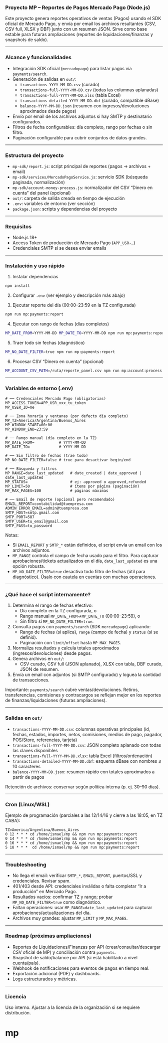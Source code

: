 ### Proyecto MP – Reportes de Pagos Mercado Pago (Node.js)

Este proyecto genera reportes operativos de ventas (Pagos) usando el SDK oficial de Mercado Pago, y envía por email los archivos resultantes (CSV, CSV full, XLSX y DBF) junto con un resumen JSON. Sirve como base estable para futuras ampliaciones (reportes de liquidaciones/finanzas y snapshots de saldo).

---

### Alcance y funcionalidades

- Integración SDK oficial (`mercadopago`) para listar pagos vía `payments/search`.
- Generación de salidas en `out/`:
  - `transactions-YYYY-MM-DD.csv` (curado)
  - `transactions-full-YYYY-MM-DD.csv` (todas las columnas aplanadas)
  - `transactions-full-YYYY-MM-DD.xlsx` (tabla Excel)
  - `transactions-detailed-YYYY-MM-DD.dbf` (curado, compatible dBase)
  - `balance-YYYY-MM-DD.json` (resumen con ingresos/devoluciones aproximados desde pagos)
- Envío por email de los archivos adjuntos si hay SMTP y destinatario configurados.
- Filtros de fecha configurables: día completo, rango por fechas o sin filtro.
- Paginación configurable para cubrir conjuntos de datos grandes.

---

### Estructura del proyecto

- `mp-sdk/report.js`: script principal de reportes (pagos → archivos + email)
- `mp-sdk/services/MercadoPagoService.js`: servicio SDK (búsqueda paginada, normalización)
- `mp-sdk/account-money-process.js`: normalizador del CSV “Dinero en cuenta” del panel (opcional)
- `out/`: carpeta de salida creada en tiempo de ejecución
- `.env`: variables de entorno (ver sección)
- `package.json`: scripts y dependencias del proyecto

---

### Requisitos

- Node.js 18+
- Access Token de producción de Mercado Pago (`APP_USR-…`)
- Credenciales SMTP si se desea enviar emails

---

### Instalación y uso rápido

1) Instalar dependencias
```bash
npm install
```

2) Configurar `.env` (ver ejemplo y descripción más abajo)

3) Ejecutar reporte del día (00:00–23:59 en la TZ configurada)
```bash
npm run mp:payments:report
```

4) Ejecutar con rango de fechas (días completos)
```bash
MP_DATE_FROM=YYYY-MM-DD MP_DATE_TO=YYYY-MM-DD npm run mp:payments:report
```

5) Traer todo sin fechas (diagnóstico)
```bash
MP_NO_DATE_FILTER=true npm run mp:payments:report
```

6) Procesar CSV “Dinero en cuenta” (opcional)
```bash
MP_ACCOUNT_CSV_PATH=/ruta/reporte_panel.csv npm run mp:account:process
```

---

### Variables de entorno (.env)

```env
# ── Credenciales Mercado Pago (obligatorias)
MP_ACCESS_TOKEN=APP_USR_xxx_tu_token
MP_USER_ID=me

# ── Zona horaria y ventanas (por defecto día completo)
MP_TZ=America/Argentina/Buenos_Aires
MP_WINDOW_START=00:00
MP_WINDOW_END=23:59

# ── Rango manual (día completo en la TZ)
MP_DATE_FROM=           # YYYY-MM-DD
MP_DATE_TO=             # YYYY-MM-DD

# ── Sin filtro de fechas (trae todo)
MP_NO_DATE_FILTER=false # true para desactivar begin/end

# ── Búsqueda y filtros
MP_RANGE=date_last_updated   # date_created | date_approved | date_last_updated
MP_STATUS=                   # ej: approved o approved,refunded
MP_LIMIT=50                  # ítems por página (paginación)
MP_MAX_PAGES=100             # páginas máximas

# ── Email de reporte (opcional pero recomendado)
EMAIL_REPORT=contabilidad@tuempresa.com
ADMIN_ERROR_EMAIL=admin@tuempresa.com
SMTP_HOST=smtp.gmail.com
SMTP_PORT=587
SMTP_USER=tu_email@gmail.com
SMTP_PASS=tu_password
```

Notas:
- Si `EMAIL_REPORT` y `SMTP_*` están definidos, el script envía un email con los archivos adjuntos.
- `MP_RANGE` controla el campo de fecha usado para el filtro. Para capturar aprobaciones/tickets actualizados en el día, `date_last_updated` es una opción robusta.
- `MP_NO_DATE_FILTER=true` desactiva todo filtro de fechas (útil para diagnóstico). Úsalo con cautela en cuentas con muchas operaciones.

---

### ¿Qué hace el script internamente?

1) Determina el rango de fechas efectivo:
   - Día completo en la TZ configurada, o
   - Rango manual `MP_DATE_FROM`→`MP_DATE_TO` (00:00–23:59), o
   - Sin filtro si `MP_NO_DATE_FILTER=true`.
2) Consulta pagos con `payments/search` (SDK `mercadopago`) aplicando:
   - Rango de fechas (si aplica), `range` (campo de fecha) y `status` (si se definió).
   - Paginación con `limit`/`offset` hasta `MP_MAX_PAGES`.
3) Normaliza resultados y calcula totales aproximados (ingresos/devoluciones) desde pagos.
4) Genera archivos en `out/`:
   - CSV curado, CSV full (JSON aplanado), XLSX con tabla, DBF curado, JSON de resumen.
5) Envía un email con adjuntos (si SMTP configurado) y loguea la cantidad de transacciones.

Importante: `payments/search` cubre ventas/devoluciones. Retiros, transferencias, comisiones y contracargos se reflejan mejor en los reportes de finanzas/liquidaciones (futuras ampliaciones).

---

### Salidas en `out/`

- `transactions-YYYY-MM-DD.csv`: columnas operativas principales (id, fechas, estados, importes, netos, comisiones, medios de pago, pagador, POS/Store, referencias, tarjeta)
- `transactions-full-YYYY-MM-DD.csv`: JSON completo aplanado con todas las claves disponibles
- `transactions-full-YYYY-MM-DD.xlsx`: tabla Excel (filtros/ordenación)
- `transactions-detailed-YYYY-MM-DD.dbf`: esquema dBase con nombres ≤ 10 caracteres
- `balance-YYYY-MM-DD.json`: resumen rápido con totales aproximados a partir de pagos

Retención de archivos: conservar según política interna (p. ej. 30–90 días).

---

### Cron (Linux/WSL)

Ejemplo de programación (parciales a las 12/14/16 y cierre a las 18:05, en TZ CABA):
```cron
TZ=America/Argentina/Buenos_Aires
0 12 * * * cd /home/ismael/mp && npm run mp:payments:report
0 14 * * * cd /home/ismael/mp && npm run mp:payments:report
0 16 * * * cd /home/ismael/mp && npm run mp:payments:report
5 18 * * *  cd /home/ismael/mp && npm run mp:payments:report
```

---

### Troubleshooting

- No llega el email: verificar `SMTP_*`, `EMAIL_REPORT`, puertos/SSL y credenciales. Revisar spam.
- 401/403 desde API: credenciales inválidas o falta completar “Ir a producción” en Mercado Pago.
- Resultados vacíos: confirmar TZ y rango; probar `MP_NO_DATE_FILTER=true` como diagnóstico.
- Faltan operaciones: usar `MP_RANGE=date_last_updated` para capturar aprobaciones/actualizaciones del día.
- Archivos muy grandes: ajustar `MP_LIMIT` y `MP_MAX_PAGES`.

---

### Roadmap (próximas ampliaciones)

- Reportes de Liquidaciones/Finanzas por API (crear/consultar/descargar CSV oficial de MP) y conciliación contra `payments`.
- Snapshot de saldo/balance por API (si está habilitado a nivel cuenta/país).
- Webhook de notificaciones para eventos de pagos en tiempo real.
- Exportación adicional (PDF) y dashboards.
- Logs estructurados y métricas.

---

### Licencia

Uso interno. Ajustar a la licencia de la organización si se requiere distribución.


# mp
